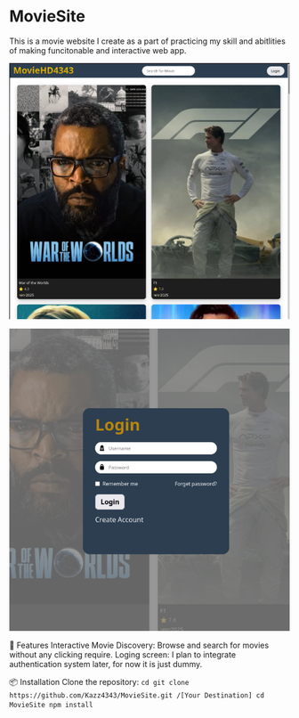# MovieSite

This is a movie website I create as a part of practicing my skill and abitlities of making funcitonable and interactive web app.

![MovieSite Screenshot](./assets/screenshot1.png)

![MovieSite Screenshot](./assets/screenshot2.png)

🚀 Features
   Interactive Movie Discovery: Browse and search for movies without any clicking require.
   Loging screen: I plan to integrate authentication system later, for now it is just dummy.


   📦 Installation
      Clone the repository: 
      ```cd git clone https://github.com/Kazz4343/MovieSite.git /[Your Destination]
      cd MovieSite
      npm install
      ```


